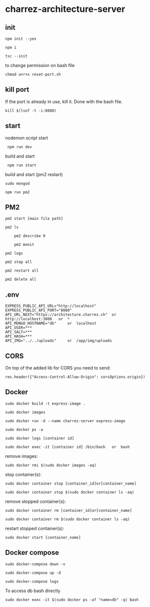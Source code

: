 # charrez-architecture-server

## init

    npm init --yes
    
    npm i
    
    tsc --init
    
to change permission on bash file
    
    chmod u+r+x reset-port.sh
    
## kill port

If the port is already in use, kill it. Done with the bash file.
    
    kill $(lsof -t -i:8080)
    
 ## start
 
 nodemon script start
 
     npm run dev
     
 build and start
     
     npm run start
     
 build and start (pm2 restart)
 
    sudo mongod
 
    npm run pm2
    
## PM2

    pm2 start [main file path]
    
    pm2 ls
    
        pm2 describe 0
    
        pm2 monit
        
    pm2 logs
    
    pm2 stop all 
    
    pm2 restart all
    
    pm2 delete all
    
## .env

    EXPRESS_PUBLIC_API_URL="http://localhost"
    EXPRESS_PUBLIC_API_PORT="8080"
    API_URL_NEXT="https://architecture.charrez.ch"  or  http://localhost:3000   or  *
    API_MONGO_HOSTNAME="db"     or  localhost
    API_USER=***
    API_SALT=***
    API_HASH=***
    API_IMG="../../uploads"     or  /app/img/uploads
    
## CORS

On top of the added lib for CORS you need to send:

    res.header({"Access-Control-Allow-Origin": corsOptions.origin})
    
## Docker

    sudo docker build -t express-image .
   
    sudo docker images
    
    sudo docker run -d --name charrez-server express-image

    sudo docker ps -a
    
    sudo docker logs [container id]
    
    sudo docker exec -it [container id] /bin/bash   or  bash
    
remove images:

    sudo docker rmi $(sudo docker images -aq)
    
stop container(s):

    sudo docker container stop [container_id]or[container_name]
    
    sudo docker container stop $(sudo docker container ls -aq)
    
remove stopped container(s):

    sudo docker container rm [container_id]or[container_name]
    
    sudo docker container rm $(sudo docker container ls -aq)
    
restart stopped container(s):

    sudo docker start [container_name]
    
## Docker compose

    sudo docker-compose down -v
    
    sudo docker-compose up -d
    
    sudo docker-compose logs
    
To access db bash directly

    sudo docker exec -it $(sudo docker ps -af "name=db" -q) bash
    
